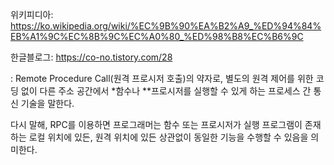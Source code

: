 위키피디아: https://ko.wikipedia.org/wiki/%EC%9B%90%EA%B2%A9_%ED%94%84%EB%A1%9C%EC%8B%9C%EC%A0%80_%ED%98%B8%EC%B6%9C

한글블로그: https://co-no.tistory.com/28

: Remote Procedure Call(원격 프로시저 호출)의 약자로, 별도의 원격 제어를 위한 코딩 없이 다른 주소 공간에서 *함수나 **프로시저를 실행할 수 있게 하는 프로세스 간 통신 기술을 말한다.

 다시 말해, RPC를 이용하면 프로그래머는 함수 또는 프로시저가 실행 프로그램이 존재하는 로컬 위치에 있든, 원격 위치에 있든 상관없이 동일한 기능을 수행할 수 있음을 의미한다.